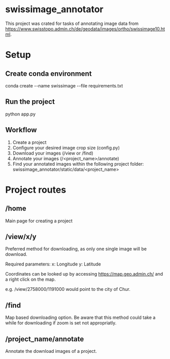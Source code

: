 # swissimage_annotator
This project was crated for tasks of annotating image data from https://www.swisstopo.admin.ch/de/geodata/images/ortho/swissimage10.html.


# Setup

## Create conda environment
conda create --name swissimage --file requirements.txt

## Run the project
python app.py

## Workflow
1. Create a project
2. Configure your desired image crop size (config.py)
3. Download your images (/view or /find)
4. Annotate your images (/<project_name>/annotate)
5. Find your annotated images within the following project folder: 
swissimage_annotator/static/data/<project_name>


# Project routes

## /home
Main page for creating a project

## /view/x/y
Preferred method for downloading, as only one single image will be download.

Required parameters:
x: Longitude
y: Latitude

Coordinates can be looked up by accessing https://map.geo.admin.ch/ and a right click on the map.

e.g. /view/2758000/1191000 would point to the city of Chur.

## /find
Map based downloading option. Be aware that this method could take a while for downloading if zoom is set not appropriatly.

## /project_name/annotate
Annotate the download images of a project.


